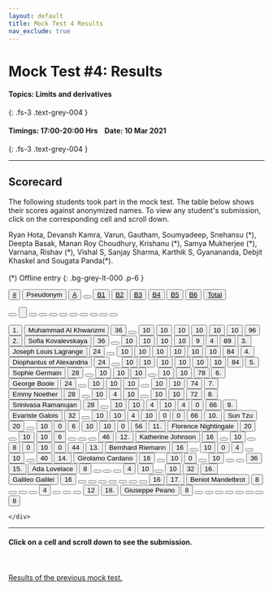 ```yaml
---
layout: default
title: Mock Test 4 Results
nav_exclude: true
---
```



#  Mock Test #4: Results

#### Topics: Limits and derivatives
{: .fs-3 .text-grey-004 }

#### Timings: 17:00-20:00 Hrs &nbsp;&nbsp;  Date: 10 Mar 2021
{: .fs-3 .text-grey-004 }

---



## Scorecard


The following students took part in the mock test. The table below shows their scores against anonymized names. To view any
student's submission, click on the corresponding cell and scroll down.



Ryan Hota, Devansh Kamra, Varun, Gautham, Soumyadeep, Snehansu (\*), Deepta Basak, Manan Roy Choudhury,
Krishanu (\*), Samya Mukherjee (\*), Varnana, Rishav (\*), Vishal S, Sanjay Sharma, Karthik S, Gyanananda, Debjit Khaskel and Sougata Panda(\*).<br><br>
(\*) Offline entry
{: .bg-grey-lt-000 .p-6 }




  <div class="markpalette">
      <div class="markpalette-keys">

<button class="markbutton white"><u>#</u></button>
<input type="button" class="markbutton white" value="Pseudonym"/>
<button class="markbutton white" ><u>A</u></button>
<button class="button white"></button>
<button class="markbutton white" ><u>B1</u></button>
<button class="markbutton white" ><u>B2</u></button>
<button class="markbutton white" ><u>B3</u></button>
<button class="markbutton white" ><u>B4</u></button>
<button class="markbutton white" ><u>B5</u></button>
<button class="markbutton white" ><u>B6</u></button>
<button class="markbutton white" ><u>Total</u></button>

<button class="markbutton white"></button>
<input type="button" class="markbutton white" value=""/>
<button class="markbutton white" ></button>
<button class="button white"></button>
<button class="markbutton white" ></button>
<button class="markbutton white" ></button>
<button class="markbutton white" ></button>
<button class="markbutton white" ></button>
<button class="markbutton white" ></button>
<button class="markbutton white" ></button>
<button class="markbutton white" ></button>




<button class="markbutton rank">1. </button>
<input type="button" class="markbutton white" value="Muhammad Al Khwarizmi"/>
<button class="markbutton blank" onclick = "markdisplay('Muhammad_Al_Khwarizmi/PartA',4)">36</button>
<button class="button white"></button>
<button class="markbutton right" onclick = "markdisplay('Muhammad_Al_Khwarizmi/B1',4)">10</button>
<button class="markbutton right" onclick = "markdisplay('Muhammad_Al_Khwarizmi/B2',4)">10</button>
<button class="markbutton right" onclick = "markdisplay('Muhammad_Al_Khwarizmi/B3',4)">10</button>
<button class="markbutton right" onclick = "markdisplay('Muhammad_Al_Khwarizmi/B4',4)">10</button>
<button class="markbutton right" onclick = "markdisplay('Muhammad_Al_Khwarizmi/B5',4)">10</button>
<button class="markbutton right" onclick = "markdisplay('Muhammad_Al_Khwarizmi/B6',4)">10</button>
<button class="markbutton total">96</button>
<button class="markbutton rank">2. </button>
<input type="button" class="markbutton white" value="Sofia Kovalevskaya"/>
<button class="markbutton blank" onclick = "markdisplay('Sofia_Kovalevskaya/PartA',4)">36</button>
<button class="button white"></button>
<button class="markbutton right" onclick = "markdisplay('Sofia_Kovalevskaya/B1',4)">10</button>
<button class="markbutton right" onclick = "markdisplay('Sofia_Kovalevskaya/B2',4)">10</button>
<button class="markbutton right" onclick = "markdisplay('Sofia_Kovalevskaya/B3',4)">10</button>
<button class="markbutton right" onclick = "markdisplay('Sofia_Kovalevskaya/B4',4)">10</button>
<button class="markbutton right" onclick = "markdisplay('Sofia_Kovalevskaya/B5',4)">9</button>
<button class="markbutton right" onclick = "markdisplay('Sofia_Kovalevskaya/B6',4)">4</button>
<button class="markbutton total">89</button>
<button class="markbutton rank">3. </button>
<input type="button" class="markbutton white" value="Joseph Louis Lagrange"/>
<button class="markbutton blank" onclick = "markdisplay('Joseph_Louis_Lagrange/PartA',4)">24</button>
<button class="button white"></button>
<button class="markbutton right" onclick = "markdisplay('Joseph_Louis_Lagrange/B1',4)">10</button>
<button class="markbutton right" onclick = "markdisplay('Joseph_Louis_Lagrange/B2',4)">10</button>
<button class="markbutton right" onclick = "markdisplay('Joseph_Louis_Lagrange/B3',4)">10</button>
<button class="markbutton right" onclick = "markdisplay('Joseph_Louis_Lagrange/B4',4)">10</button>
<button class="markbutton right" onclick = "markdisplay('Joseph_Louis_Lagrange/B5',4)">10</button>
<button class="markbutton right" onclick = "markdisplay('Joseph_Louis_Lagrange/B6',4)">10</button>
<button class="markbutton total">84</button>
<button class="markbutton rank">4. </button>
<input type="button" class="markbutton white" value="Diophantus of Alexandria"/>
<button class="markbutton blank" onclick = "markdisplay('Diophantus_of_Alexandria/PartA',4)">24</button>
<button class="button white"></button>
<button class="markbutton right" onclick = "markdisplay('Diophantus_of_Alexandria/B1',4)">10</button>
<button class="markbutton right" onclick = "markdisplay('Diophantus_of_Alexandria/B2',4)">10</button>
<button class="markbutton right" onclick = "markdisplay('Diophantus_of_Alexandria/B3',4)">10</button>
<button class="markbutton right" onclick = "markdisplay('Diophantus_of_Alexandria/B4',4)">10</button>
<button class="markbutton right" onclick = "markdisplay('Diophantus_of_Alexandria/B5',4)">10</button>
<button class="markbutton right" onclick = "markdisplay('Diophantus_of_Alexandria/B6',4)">10</button>
<button class="markbutton total">84</button>
<button class="markbutton rank">5. </button>
<input type="button" class="markbutton white" value="Sophie Germain"/>
<button class="markbutton blank" onclick = "markdisplay('Sophie_Germain/PartA',4)">28</button>
<button class="button white"></button>
<button class="markbutton right" onclick = "markdisplay('Sophie_Germain/B1',4)">10</button>
<button class="markbutton right" onclick = "markdisplay('Sophie_Germain/B2',4)">10</button>
<button class="markbutton right" onclick = "markdisplay('Sophie_Germain/B3',4)">10</button>
<button class="button blank"></button>
<button class="markbutton right" onclick = "markdisplay('Sophie_Germain/B5',4)">10</button>
<button class="markbutton right" onclick = "markdisplay('Sophie_Germain/B6',4)">10</button>
<button class="markbutton total">78</button>
<button class="markbutton rank">6. </button>
<input type="button" class="markbutton white" value="George Boole"/>
<button class="markbutton blank" onclick = "markdisplay('George_Boole/PartA',4)">24</button>
<button class="button white"></button>
<button class="markbutton right" onclick = "markdisplay('George_Boole/B1',4)">10</button>
<button class="markbutton right" onclick = "markdisplay('George_Boole/B2',4)">10</button>
<button class="markbutton right" onclick = "markdisplay('George_Boole/B3',4)">10</button>
<button class="button blank"></button>
<button class="markbutton right" onclick = "markdisplay('George_Boole/B5',4)">10</button>
<button class="markbutton right" onclick = "markdisplay('George_Boole/B6',4)">10</button>
<button class="markbutton total">74</button>
<button class="markbutton rank">7. </button>
<input type="button" class="markbutton white" value="Emmy Noether"/>
<button class="markbutton blank" onclick = "markdisplay('Emmy_Noether/PartA',4)">28</button>
<button class="button white"></button>
<button class="markbutton right" onclick = "markdisplay('Emmy_Noether/B1',4)">10</button>
<button class="markbutton right" onclick = "markdisplay('Emmy_Noether/B2',4)">4</button>
<button class="markbutton right" onclick = "markdisplay('Emmy_Noether/B3',4)">10</button>
<button class="button blank"></button>
<button class="markbutton right" onclick = "markdisplay('Emmy_Noether/B5',4)">10</button>
<button class="markbutton right" onclick = "markdisplay('Emmy_Noether/B6',4)">10</button>
<button class="markbutton total">72</button>
<button class="markbutton rank">8. </button>
<input type="button" class="markbutton white" value="Srinivasa Ramanujan"/>
<button class="markbutton blank" onclick = "markdisplay('Srinivasa_Ramanujan/PartA',4)">28</button>
<button class="button white"></button>
<button class="markbutton right" onclick = "markdisplay('Srinivasa_Ramanujan/B1',4)">10</button>
<button class="markbutton right" onclick = "markdisplay('Srinivasa_Ramanujan/B2',4)">10</button>
<button class="markbutton right" onclick = "markdisplay('Srinivasa_Ramanujan/B3',4)">4</button>
<button class="markbutton right" onclick = "markdisplay('Srinivasa_Ramanujan/B4',4)">10</button>
<button class="markbutton wrong" onclick = "markdisplay('Srinivasa_Ramanujan/B5',4)">4</button>
<button class="markbutton wrong" onclick = "markdisplay('Srinivasa_Ramanujan/B6',4)">0</button>
<button class="markbutton total">66</button>
<button class="markbutton rank">9. </button>
<input type="button" class="markbutton white" value="Evariste Galois"/>
<button class="markbutton blank" onclick = "markdisplay('Evariste_Galois/PartA',4)">32</button>
<button class="button white"></button>
<button class="markbutton right" onclick = "markdisplay('Evariste_Galois/B1',4)">10</button>
<button class="markbutton right" onclick = "markdisplay('Evariste_Galois/B2',4)">10</button>
<button class="markbutton right" onclick = "markdisplay('Evariste_Galois/B3',4)">4</button>
<button class="markbutton right" onclick = "markdisplay('Evariste_Galois/B4',4)">10</button>
<button class="markbutton wrong" onclick = "markdisplay('Evariste_Galois/B5',4)">0</button>
<button class="markbutton wrong" onclick = "markdisplay('Evariste_Galois/B6',4)">0</button>
<button class="markbutton total">66</button>
<button class="markbutton rank">10. </button>
<input type="button" class="markbutton white" value="Sun Tzu"/>
<button class="markbutton blank" onclick = "markdisplay('Sun_Tzu/PartA',4)">20</button>
<button class="button white"></button>
<button class="markbutton right" onclick = "markdisplay('Sun_Tzu/B1',4)">10</button>
<button class="markbutton wrong" onclick = "markdisplay('Sun_Tzu/B2',4)">0</button>
<button class="markbutton right" onclick = "markdisplay('Sun_Tzu/B3',4)">6</button>
<button class="markbutton right" onclick = "markdisplay('Sun_Tzu/B4',4)">10</button>
<button class="markbutton right" onclick = "markdisplay('Sun_Tzu/B5',4)">10</button>
<button class="markbutton wrong" onclick = "markdisplay('Sun_Tzu/B6',4)">0</button>
<button class="markbutton total">56</button>
<button class="markbutton rank">11. </button>
<input type="button" class="markbutton white" value="Florence Nightingale"/>
<button class="markbutton blank" onclick = "markdisplay('Florence_Nightingale/PartA',4)">20</button>
<button class="button white"></button>
<button class="markbutton right" onclick = "markdisplay('Florence_Nightingale/B1',4)">10</button>
<button class="markbutton right" onclick = "markdisplay('Florence_Nightingale/B2',4)">10</button>
<button class="markbutton right" onclick = "markdisplay('Florence_Nightingale/B3',4)">6</button>
<button class="button blank"></button>
<button class="button blank"></button>
<button class="button blank"></button>
<button class="markbutton total">46</button>
<button class="markbutton rank">12. </button>
<input type="button" class="markbutton white" value="Katherine Johnson"/>
<button class="markbutton blank" onclick = "markdisplay('Katherine_Johnson/PartA',4)">16</button>
<button class="button white"></button>
<button class="markbutton right" onclick = "markdisplay('Katherine_Johnson/B1',4)">10</button>
<button class="button blank"></button>
<button class="markbutton right" onclick = "markdisplay('Katherine_Johnson/B3',4)">8</button>
<button class="markbutton wrong" onclick = "markdisplay('Katherine_Johnson/B4',4)">0</button>
<button class="markbutton right" onclick = "markdisplay('Katherine_Johnson/B5',4)">10</button>
<button class="markbutton wrong" onclick = "markdisplay('Katherine_Johnson/B6',4)">0</button>
<button class="markbutton total">44</button>
<button class="markbutton rank">13. </button>
<input type="button" class="markbutton white" value="Bernhard Riemann"/>
<button class="markbutton blank" onclick = "markdisplay('Bernhard_Riemann/PartA',4)">16</button>
<button class="button white"></button>
<button class="markbutton right" onclick = "markdisplay('Bernhard_Riemann/B1',4)">10</button>
<button class="markbutton wrong" onclick = "markdisplay('Bernhard_Riemann/B2',4)">0</button>
<button class="markbutton right" onclick = "markdisplay('Bernhard_Riemann/B3',4)">4</button>
<button class="button blank"></button>
<button class="markbutton right" onclick = "markdisplay('Bernhard_Riemann/B5',4)">10</button>
<button class="button blank"></button>
<button class="markbutton total">40</button>
<button class="markbutton rank">14. </button>
<input type="button" class="markbutton white" value="Girolamo Cardano"/>
<button class="markbutton blank" onclick = "markdisplay('Girolamo_Cardano/PartA',4)">16</button>
<button class="button white"></button>
<button class="markbutton right" onclick = "markdisplay('Girolamo_Cardano/B1',4)">10</button>
<button class="markbutton wrong" onclick = "markdisplay('Girolamo_Cardano/B2',4)">0</button>
<button class="button blank"></button>
<button class="markbutton right" onclick = "markdisplay('Girolamo_Cardano/B4',4)">10</button>
<button class="button blank"></button>
<button class="button blank"></button>
<button class="markbutton total">36</button>
<button class="markbutton rank">15. </button>
<input type="button" class="markbutton white" value="Ada Lovelace"/>
<button class="markbutton blank" onclick = "markdisplay('Ada_Lovelace/PartA',4)">8</button>
<button class="button white"></button>
<button class="button blank"></button>
<button class="button blank"></button>
<button class="markbutton right" onclick = "markdisplay('Ada_Lovelace/B3',4)">4</button>
<button class="markbutton right" onclick = "markdisplay('Ada_Lovelace/B4',4)">10</button>
<button class="button blank"></button>
<button class="markbutton right" onclick = "markdisplay('Ada_Lovelace/B6',4)">10</button>
<button class="markbutton total">32</button>
<button class="markbutton rank">16. </button>
<input type="button" class="markbutton white" value="Galileo Galilei"/>
<button class="markbutton blank" onclick = "markdisplay('Galileo_Galilei/PartA',4)">16</button>
<button class="button white"></button>
<button class="button blank"></button>
<button class="button blank"></button>
<button class="button blank"></button>
<button class="button blank"></button>
<button class="button blank"></button>
<button class="button blank"></button>
<button class="markbutton total">16</button>
<button class="markbutton rank">17. </button>
<input type="button" class="markbutton white" value="Beniot Mandelbrot"/>
<button class="markbutton blank" onclick = "markdisplay('Beniot_Mandelbrot/PartA',4)">8</button>
<button class="button white"></button>
<button class="button blank"></button>
<button class="button blank"></button>
<button class="markbutton right" onclick = "markdisplay('Beniot_Mandelbrot/B3',4)">4</button>
<button class="button blank"></button>
<button class="button blank"></button>
<button class="button blank"></button>
<button class="markbutton total">12</button>
<button class="markbutton rank">18. </button>
<input type="button" class="markbutton white" value="Giuseppe Peano"/>
<button class="markbutton blank" onclick = "markdisplay('Giuseppe_Peano/PartA',4)">8</button>
<button class="button white"></button>
<button class="button blank"></button>
<button class="button blank"></button>
<button class="button blank"></button>
<button class="button blank"></button>
<button class="button blank"></button>
<button class="button blank"></button>
<button class="markbutton total">8</button>





    </div>
</div>


<hr>

<div style="min-height:2px" id="themarktext">
<h4>Click on a cell and scroll down to see the submission.</h4>
</div>


<br>
<br>
<a href="/docs/mock_test/003_feb_28_scorecard">Results of the previous mock test.</a>
<br>



